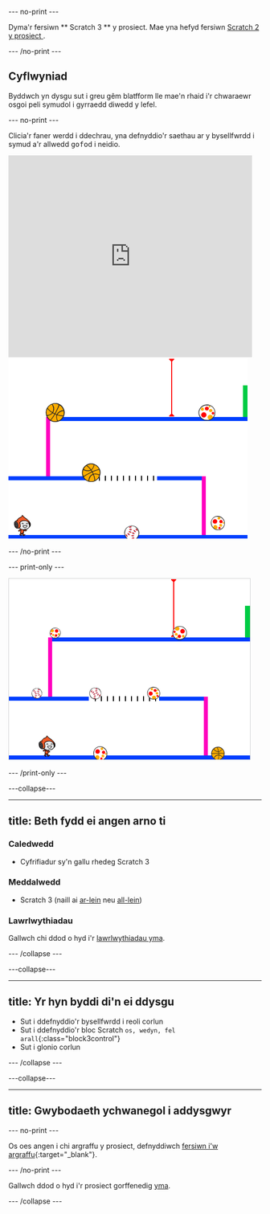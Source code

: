 \--- no-print \---

Dyma'r fersiwn ** Scratch 3 ** y prosiect. Mae yna hefyd fersiwn [ Scratch 2 y prosiect ](https://projects.raspberrypi.org/en/projects/dodgeball-scratch2).

\--- /no-print \---

## Cyflwyniad

Byddwch yn dysgu sut i greu gêm blatfform lle mae'n rhaid i'r chwaraewr osgoi peli symudol i gyrraedd diwedd y lefel.

\--- no-print \---

Clicia'r faner werdd i ddechrau, yna defnyddio'r saethau ar y bysellfwrdd i symud a'r allwedd <kbd>gofod</kbd> i neidio.

<div class="scratch-preview">
  <iframe allowtransparency="true" width="485" height="402" src="https://scratch.mit.edu/projects/embed/251809924/?autostart=false" frameborder="0" scrolling="no"></iframe>
  <img src="images/dodge-final.png">
</div>

\--- /no-print \---

\--- print-only \---

![gêm pêl-osgoi yn cael ei chwarae](images/dodgeball-showcase.png)

\--- /print-only \---

\---collapse\---

* * *

## title: Beth fydd ei angen arno ti

### Caledwedd

+ Cyfrifiadur sy'n gallu rhedeg Scratch 3

### Meddalwedd

+ Scratch 3 (naill ai [ar-lein](https://scratch.mit.edu/projects/editor/) neu [all-lein](https://scratch.mit.edu/download/))

### Lawrlwythiadau

Gallwch chi ddod o hyd i'r [lawrlwythiadau yma](http://rpf.io/p/en/dodgeball-go).

\--- /collapse \---

\---collapse\---

* * *

## title: Yr hyn byddi di'n ei ddysgu

+ Sut i ddefnyddio'r bysellfwrdd i reoli corlun
+ Sut i ddefnyddio'r bloc Scratch `os, wedyn, fel arall`{:class="block3control"}
+ Sut i glonio corlun

\--- /collapse \---

\---collapse\---

* * *

## title: Gwybodaeth ychwanegol i addysgwyr

\--- no-print \---

Os oes angen i chi argraffu y prosiect, defnyddiwch [fersiwn i'w argraffu](https://projects.raspberrypi.org/en/projects/dodgeball/print){:target="_blank"}.

\--- /no-print \---

Gallwch ddod o hyd i'r prosiect gorffenedig [yma](http://rpf.io/p/en/dodgeball-get).

\--- /collapse \---